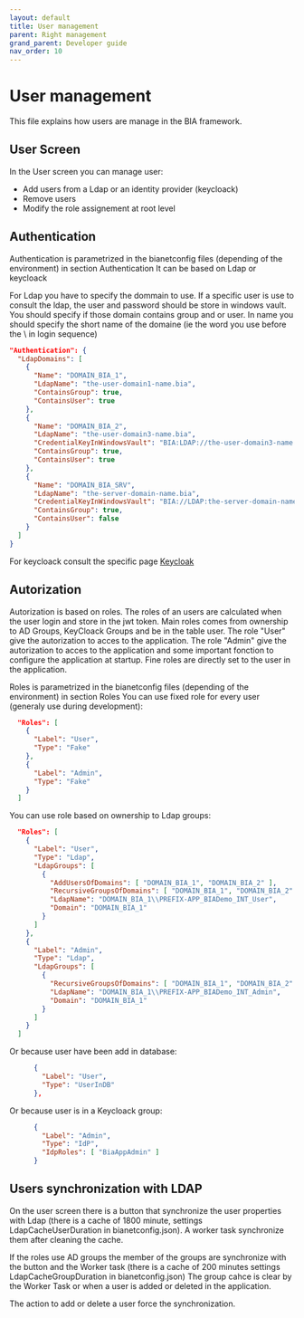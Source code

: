 ```yaml
---
layout: default
title: User management
parent: Right management
grand_parent: Developer guide
nav_order: 10
---
```


# User management
This file explains how users are manage in the BIA framework.

## User Screen
In the User screen you can manage user:
- Add users from a Ldap or an identity provider (keycloack)
- Remove users
- Modify the role assignement at root level

## Authentication
Authentication is parametrized in the bianetconfig files (depending of the environment) in section Authentication
It can be based on Ldap or keycloack

For Ldap you have to specify the dommain to use.
If a specific user is use to consult the ldap, the user and password should be store in windows vault.
You should specify if those domain contains group and or user.
In name you should specify the short name of the domaine (ie the word you use before the \ in login sequence)
```json
"Authentication": {
  "LdapDomains": [
    {
      "Name": "DOMAIN_BIA_1",
      "LdapName": "the-user-domain1-name.bia",
      "ContainsGroup": true,
      "ContainsUser": true
    },
    {
      "Name": "DOMAIN_BIA_2",
      "LdapName": "the-user-domain3-name.bia",
      "CredentialKeyInWindowsVault": "BIA:LDAP://the-user-domain3-name.bia",
      "ContainsGroup": true,
      "ContainsUser": true
    },
    {
      "Name": "DOMAIN_BIA_SRV",
      "LdapName": "the-server-domain-name.bia",
      "CredentialKeyInWindowsVault": "BIA://LDAP:the-server-domain-name.bia",
      "ContainsGroup": true,
      "ContainsUser": false
    }
  ]
}
```

For keycloack consult the specific page [Keycloak](./50-Keycloak.md)

## Autorization
Autorization is based on roles.
The roles of an users are calculated when the user login and store in the jwt token.
Main roles comes from ownership to AD Groups, KeyCloack Groups and be in the table user.
  The role "User" give the autorization to acces to the application.
  The role "Admin" give the autorization to acces to the application and some important fonction to configure the application at startup.
Fine roles are directly set to the user in the application.

Roles is parametrized in the bianetconfig files (depending of the environment) in section Roles
You can use fixed role for every user (generaly use during development):
```json
  "Roles": [
    {
      "Label": "User",
      "Type": "Fake"
    },
    {
      "Label": "Admin",
      "Type": "Fake"
    }
  ]
```

You can use role based on ownership to Ldap groups:
```json
  "Roles": [
    {
      "Label": "User",
      "Type": "Ldap",
      "LdapGroups": [
        {
          "AddUsersOfDomains": [ "DOMAIN_BIA_1", "DOMAIN_BIA_2" ],
          "RecursiveGroupsOfDomains": [ "DOMAIN_BIA_1", "DOMAIN_BIA_2" ],
          "LdapName": "DOMAIN_BIA_1\\PREFIX-APP_BIADemo_INT_User",
          "Domain": "DOMAIN_BIA_1"
        }
      ]
    },
    {
      "Label": "Admin",
      "Type": "Ldap",
      "LdapGroups": [
        {
          "RecursiveGroupsOfDomains": [ "DOMAIN_BIA_1", "DOMAIN_BIA_2" ],
          "LdapName": "DOMAIN_BIA_1\\PREFIX-APP_BIADemo_INT_Admin",
          "Domain": "DOMAIN_BIA_1"
        }
      ]
    }
  ]
```

Or because user have been add in database:
```json
      {
        "Label": "User",
        "Type": "UserInDB"
      },
```

Or because user is in a Keycloack group:
```json
      {
        "Label": "Admin",
        "Type": "IdP",
        "IdpRoles": [ "BiaAppAdmin" ]
      }
```

## Users synchronization with LDAP
On the user screen there is a button that synchronize the user properties with Ldap (there is a cache of 1800 minute, settings LdapCacheUserDuration in bianetconfig.json).
A worker task synchronize them after cleaning the cache.

If the roles use AD groups the member of the groups are synchronize with the button and the Worker task (there is a cache of 200 minutes settings LdapCacheGroupDuration in bianetconfig.json)
The group cahce is clear by the Worker Task or when a user is added or deleted in the application.

The action to add or delete a user force the synchronization.